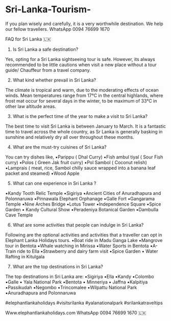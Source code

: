 # Sri-Lanka-Tourism-
If you plan wisely and carefully, it is a very worthwhile destination. We help our fellow travellers. WhatsApp 0094 76699 1670 

FAQ for Sri Lanka 🇱🇰

1. Is Sri Lanka a safe destination?

Yes, opting for a Sri Lanka sightseeing tour is safe. However,  its always recommended to be little cautions when visit a new place without a tour guide/ Chauffeur from a travel company.

2. What kind whether prevail in Sri Lanka?

The climate is tropical and warm, due to the moderating effects of ocean winds. Mean temperatures range from 17°C in the central highlands, where frost mat occur for several days in the winter, to be maximum of 33°C in other law altitude areas. 

3. What is the perfect time of the year to make a visit to Sri Lanka?

The best time to visit Sri Lanka is between January to March. It is a fantastic time to travel across the whole country, as Sr Lanka is generally basking in sunshine and relatively dry all over throughout these months.

4. What are the must-try cuisines of Sri Lanka?

You can try dishes like, 
▪︎Parippu ( Dhal Curry)
▪︎Fish ambul tiyal ( Sour Fish curry)
▪︎Polos ( Green Jak fruit curry)
▪︎Pol Sambol ( Coconut relish)
▪︎Lamprais ( meat, rice, Sambol chilly sauce wrapped into a banana leaf packet and steamed)
▪︎Wood Apple

5. What can one experience in Sri Lanka ?

▪︎Kandy Tooth Relic Temple 
▪︎Sigiriya 
▪︎Ancient Cities of Anuradhapura and Polonnaruwa 
▪︎Pinnawala Elephant Orphanage 
▪︎Galle Fort
▪︎Gangarama Temple 
▪︎Nine Arches Bridge 
▪︎Lotus Tower 
▪︎Independence Square 
▪︎Spice Garden 
▪︎ Kandy Cultural Show 
▪︎Peradeniya Botanical Garden 
▪︎Dambulla Cave Temple 

6. What are some activities that people can indulge in Sri Lanka? 

Following are the optional activities and activities that a traveller can opt in Elephant Lanka Holidays tours. 
▪︎Boat ride in Madu Ganga Lake 
▪︎Mangrove tour in Bentota
▪︎Whale watching in Mirissa
▪︎Water Sports in Bentota
▪︎A-Train ride to Ella 
▪︎Strawberry and dairy farm visit
▪︎Spice Garden
▪︎ Water Rafting in Kitulgala 

7. What are the top destinations in Sri Lanka?

The top destinations in Sri Lanka are:
▪︎Sigiriya 
▪︎Ella
▪︎Kandy
▪︎Colombo 
▪︎Galle
▪︎ Yala National Park 
▪︎Bentota 
▪︎ Minneriya 
▪︎ Jaffna
▪︎Kalpitiya 
▪︎Passikudah
▪︎Negombo 
▪︎Trincomalee 
▪︎Wilpattu National Park 
▪︎Anuradhapura and Polonnaruwa

#elephantlankaholidays #visitsrilanka #yalanationalpark #srilankatraveltips 

Www.elephantlankaholidays.com 
WhatsApp 0094 76699 1670 🇱🇰
